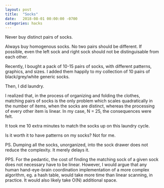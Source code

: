 ```yaml
---
layout: post
title:  "Socks"
date:   2018-08-01 00:00:00 -0700
categories: hacks
---
```


Never buy distinct pairs of socks. 

Always buy homogenous socks. No two pairs should be different. If possible, even the left sock and right sock should not be distinguisable from each other.

Recently, I bought a pack of 10-15 pairs of socks, with different patterns, graphics, and sizes. I added them happily to my collection of 10 pairs of black/grey/white generic socks.

Then, I did laundry.

I realized that, in the process of organizing and folding the clothes, matching pairs of socks is the only problem which scales quadratically in the number of items, when the socks are distinct, whereas the processing of every other item is linear. In my case, N = 25, the consequences were felt.

It took me 10 extra minutes to match the socks up on this laundry cycle.

Is it worth it to have patterns on my socks? Not for me.

PS. Dumping all the socks, unorganized, into the sock drawer does not reduce the complexity. It merely delays it.

PPS. For the pedantic, the cost of finding the matching sock of a given sock does not necessary have to be linear. However, I would argue that any human hand-eye-brain coordination implementation of a more complex algorithm, eg. a hash table, would take more time than linear scanning, in practice. It would also likely take O(N) additional space.